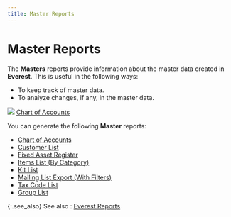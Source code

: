 ```yaml
---
title: Master Reports
---
```


# Master Reports


The **Masters** reports provide  information about the master data created in **Everest**.  This is useful in the following ways:

- To keep track of  master data.
- To analyze changes,  if any, in the master data.



![]({{site.rpt_baseurl}}/img/lens.gif) [Chart  of Accounts]({{site.acc_chm}}/accounting-structure-in-everest/chart_of_accounts_accounting.html)


You can generate the following **Master**  reports:

- [Chart  of Accounts]({{site.rpt_baseurl}}/everest-reports/masters/chart_of_accounts.html)
- [Customer  List]({{site.rpt_baseurl}}/everest-reports/masters/customer_list.html)
- [Fixed  Asset Register]({{site.rpt_baseurl}}/everest-reports/masters/fixed_asset_register.html)
- [Items  List (By Category)]({{site.rpt_baseurl}}/everest-reports/masters/items_list_by_category_.html)
- [Kit  List]({{site.rpt_baseurl}}/everest-reports/masters/kit_list.html)
- [Mailing  List Export (With Filters)]({{site.rpt_baseurl}}/everest-reports/masters/mailing_list_export_with_filters_.html)
- [Tax  Code List]({{site.rpt_baseurl}}/everest-reports/masters/tax_code_list.html)
- [Group  List]({{site.rpt_baseurl}}/everest-reports/masters/group_list.html)



{:.see_also}
See also
: [Everest Reports]({{site.rpt_baseurl}}/everest-reports/everest_reports.html)
